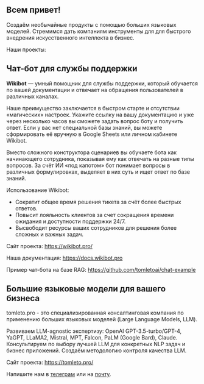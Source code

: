 ## Всем привет!

Создаём необычайные продукты с помощью больших языковых моделей.
Стремимся дать компаниям инструменты для для быстрого внедрения искусственного интеллекта в бизнес. 

Наши проекты:

## Чат-бот для службы поддержки
**Wikibot** — умный помощник для службы поддержки, который обучается по вашей документации и отвечает на обращения пользователей в различных каналах.

Наше преимущество заключается в быстром старте и отсутствии «магических» настроек. Укажите ссылку на вашу документацию и уже через несколько часов вы сможете задать вопрос боту и получить ответ. Если у вас нет специальной базы знаний, вы можете сформировать её вручную в Google Sheets или личном кабинете Wikibot.

Вместо сложного конструктора сценариев вы обучаете бота как начинающего сотрудника, показывая ему как отвечать на разные типы вопросов. За счёт ИИ «под капотом» бот понимает вопросы в различных формулировках, выделяет в них суть и ищет ответ по базе знаний.

Использование Wikibot:
* Сократит общее время решения тикета за счёт более быстрых ответов.
* Повысит лояльность клиентов за счет сокращения времени ожидания и доступности поддержки 24/7.
* Высвободит ресурсы ваших сотрудников для решения более сложных и важных задач.

Сайт проекта: https://wikibot.pro/

Наша документация: https://docs.wikibot.pro

Пример чат-бота на базе RAG: https://github.com/tomletoai/chat-example

## Большие языковые модели для вашего бизнеса
tomleto.pro - это специализированная консалтинговая компания по применению больших языковых моделей (Large Language Models, LLM).

Развиваем LLM-agnostic экспертизу: OpenAI GPT-3.5-turbo/GPT-4, YaGPT, LLaMA2, Mistral, MPT, Falcon, PaLM (Google Bard), Claude.
Консультируем по выбору лучшей LLM для конкретных NLP задач и бизнес приложений.
Создаём методологию контроля качества LLM.

Сайт проекта: https://tomleto.pro/

Напишите нам в [телеграм](https://t.me/use_wikibot) или на [почту](mailto:hello@wikibot.pro).
